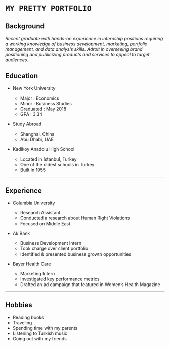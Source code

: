 # `MY PRETTY PORTFOLIO` #

## Background

  *Recent graduate with hands-on experience in internship positions requiring a working knowledge of business development, marketing, portfolio management, and data analysis skills. Adroit in overseeing brand positioning and publicizing products and services to appeal to target audiences.*

## Education

* New York University
  * Major : Economics
  * Minor : Business Studies
  * Graduated : May 2018
  * GPA : 3.34

* Study Abroad
  * Shanghai, China
  * Abu Dhabi, UAE 
  
* Kadikoy Anadolu High School
  * Located in Istanbul, Turkey
  * One of the oldest schools in Turkey
  * Built in 1955


---

## Experience

* Columbia University
  * Research Assistant 
  * Conducted a research about Human Right Violations
  * Focused on Middle East

* Ak Bank
  * Business Development Intern
  * Took charge over client portfolio
  * Identified & presented business growth opportunities

* Bayer Health Care
  * Marketing Intern
  * Investigated key performance metrics
  * Drafted an ad campaign that featured in Women’s Health Magazine

---
## Hobbies

* Reading books
* Traveling 
* Spending time with my parents
* Listening to Turkish music
* Going out with my friends
  







